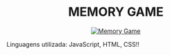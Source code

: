 <h1 align="center">MEMORY GAME</h1>
<p align="center">
<a href="https://nathmelop.github.io/MemoryGame/">
    <img src="https://nathmelop.github.io/MemoryGame/raw/main/img/game.png" alt="Memory Game"></a>



Linguagens utilizada: JavaScript, HTML, CSS!! 
</p>